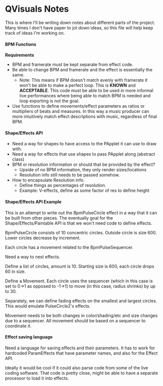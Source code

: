 # QVisuals Notes

This is where I'll be writing down notes about different parts of the project.
Many times I don't have paper to jot down ideas, so this file will help keep
track of ideas I'm working on.

#### BPM Functions

**Requirements**

- BPM and framerate must be kept separate from effect code.
- Be able to change BPM and framerate and the effect is essentially the same.
  - Note: This means if BPM doesn't match evenly with framerate it won't be
    able to make a perfect loop. This is **KNOWN** and **ACCEPTABLE**.
    This code must be able to be used in more informal live performances where
    being able to match BPM is needed and loop exporting is not the goal.
- Use functions to define movements/effect parameters as ratios or multipliers
  of beats and measures. In this way a music producer can more intuitively
  match effect descriptions with music, regardless of final BPM.
  
#### Shape/Effects API

- Need a way for shapes to have access to the PApplet it can use to draw with.
- Need a way for effects that use shapes to pass PApplet along (abstract class)
- BPM or resolution information or should that be provided by the effect?
  - Upside of no BPM information, they only render sizes/locations
  - Resolution info still needs to be passed somehow.
- How to encapsulate Resolution info.
  - Define things as percentages of resolution.
  - Example: V-effects, define as some factor of res to define height
  
#### Shape/Effects API Example

This is an attempt to write out the BpmPulseCircle effect in a way that it can
be built from other pieces. The eventually goal for the Shape/Effects/Paintable
API is that we won't need code to define effects.

BpmPulseCircle consists of 10 concentric circles. Outside circle is size 600.
Lower circles decrease by increment.

Each circle has a movement related to the BpmPulseSequencer. 

Need a way to nest effects.

Define a list of circles, amount is 10. Starting size is 600, each circle drops 
60 in size.

Define a Movement. Each circle uses the sequencer (which in this case is set to
0->1 as opposed to -1->1) to move (in this case, radius shrinks) by up to 30.

Separately, we can define fading effects on the smallest and largest circles.
This would emulate PulseCircle2's effects.

Movement needs to be both changes in color/shading/etc and size changes due to
a sequencer. All movement should be based on a sequencer to coordinate it.



#### Effect saving language

Need a language for saving effects and their parameters. It has to work for
hardcoded ParamEffects that have parameter names, and also for the Effect API.

Ideally it would be cool if it could also parse code from some of the live
coding software. That code is pretty close, might be able to have a separate
processor to load it into effects.